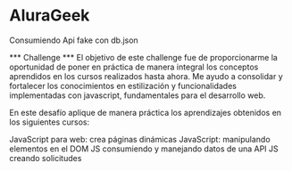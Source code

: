 # AluraGeek
Consumiendo Api fake con db.json

*** Challenge *** 
El objetivo de este challenge fue de proporcionarme la oportunidad de poner en práctica de manera integral los conceptos aprendidos en los cursos realizados hasta ahora. Me ayudo a consolidar y fortalecer los conocimientos en estilización y funcionalidades implementadas con javascript, fundamentales para el desarrollo web.

En este desafío aplique de manera práctica los aprendizajes obtenidos en los siguientes cursos:

JavaScript para web: crea páginas dinámicas
JavaScript: manipulando elementos en el DOM
JS consumiendo y manejando datos de una API
JS creando solicitudes
